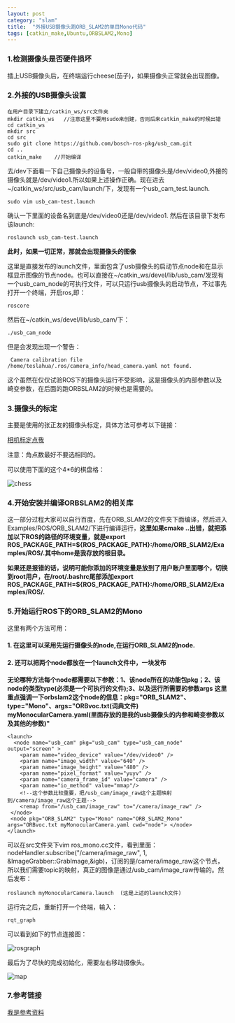 ```yaml
---
layout: post
category: "slam"
title:  "外接USB摄像头跑ORB_SLAM2的单目Mono代码"
tags: [catkin_make,Ubuntu,ORBSLAM2,Mono]
---
```


### 1.检测摄像头是否硬件损坏

插上USB摄像头后，在终端运行cheese(茄子)，如果摄像头正常就会出现图像。

<!-- more -->

### 2.外接的USB摄像头设置

    在用户目录下建立/catkin_ws/src文件夹
	mkdir catkin_ws   //注意这里不要用sudo来创建，否则后来catkin_make的时候出错
	cd catkin_ws
	mkdir src
	cd src
	sudo git clone https://github.com/bosch-ros-pkg/usb_cam.git  
	cd ..
	catkin_make    //开始编译

去/dev下面看一下自己摄像头的设备号，一般自带的摄像头是/dev/video0,外接的摄像头就是/dev/video1.所以如果上述操作正确。现在进去~/catkin_ws/src/usb_cam/launch/下，发现有一个usb_cam_test.launch.

	sudo vim usb_cam-test.launch

确认一下里面的设备名到底是/dev/video0还是/dev/video1. 然后在该目录下发布该launch:

	roslaunch usb_cam-test.launch

**此时，如果一切正常，那就会出现摄像头的图像**

这里是直接发布的launch文件，里面包含了usb摄像头的启动节点node和在显示框显示图像的节点node。也可以直接在~/catkin_ws/devel/lib/usb_cam/发现有一个usb_cam_node的可执行文件，可以只运行usb摄像头的启动节点，不过事先打开一个终端，开启ros,即：

	roscore

然后在~/catkin_ws/devel/lib/usb_cam/下：
	
	./usb_cam_node

但是会发现出现一个警告：

	 Camera calibration file /home/teslahua/.ros/camera_info/head_camera.yaml not found.

这个虽然在仅仅试验ROS下的摄像头运行不受影响，这是摄像头的内部参数以及崎变参数，在后面的跑ORBSLAM2的时候也是需要的。

### 3.摄像头的标定

主要是使用的张正友的摄像头标定，具体方法可参考以下链接：

 [相机标定点我](http://blog.csdn.net/dcrmg/article/details/52929669)

注意：角点数最好不要选相同的。

可以使用下面的这个4*6的棋盘格：

 ![chess](http://oyqo0q1a2.bkt.clouddn.com/chess.bmp)

### 4.开始安装并编译ORBSLAM2的相关库

这一部分过程大家可以自行百度，先在ORB_SLAM2的文件夹下面编译，然后进入Examples/ROS/ORB_SLAM2/下进行编译运行，**这里如果cmake ..出错，就把添加以下ROS的路径的环境变量，就是export ROS_PACKAGE_PATH=${ROS_PACKAGE_PATH}:/home/ORB_SLAM2/Examples/ROS/.其中home是我存放的根目录。**

**如果还是报错的话，说明可能你添加的环境变量是放到了用户账户里面哪个，切换到root用户，在/root/.bashrc尾部添加export ROS_PACKAGE_PATH=${ROS_PACKAGE_PATH}:/home/ORB_SLAM2/Examples/ROS/.**  

### 5.开始运行ROS下的ORB_SLAM2的Mono

这里有两个方法可用：

#### 1. 在这里可以采用先运行摄像头的node,在运行ORB_SLAM2的node.

#### 2. 还可以把两个node都放在一个launch文件中，一块发布

**无论哪种方法每个node都需要以下参数：1、该node所在的功能包pkg；2、该node的类型type(必须是一个可执行的文件);3、以及运行所需要的参数args**
**这里重点强调一下orbslam2这个node的信息：pkg="ORB_SLAM2"、type="Mono"、args="ORBvoc.txt(词典文件) myMonocularCamera.yaml(里面存放的是我的usb摄像头的内参和崎变参数以及其他的参数)"**

    <launch>
      <node name="usb_cam" pkg="usb_cam" type="usb_cam_node" output="screen" >
        <param name="video_device" value="/dev/video0" />
        <param name="image_width" value="640" />
    	<param name="image_height" value="480" />
    	<param name="pixel_format" value="yuyv" />
    	<param name="camera_frame_id" value="camera" />
    	<param name="io_method" value="mmap"/>
		<!--这个参数比较重要，把/usb_cam/image_raw这个主题映射到/camera/image_raw这个主题--> 
    	<remap from="/usb_cam/image_raw" to="/camera/image_raw" />  
  	 </node>
     <node pkg="ORB_SLAM2" type="Mono" name="ORB_SLAM2_Mono"  args="ORBvoc.txt myMonocularCamera.yaml cwd="node"> </node>
	</launch>

可以在src文件夹下vim ros_mono.cc文件，看到里面： nodeHandler.subscribe("/camera/image_raw", 1, &ImageGrabber::GrabImage,&igb)，订阅的是/camera/image_raw这个节点，所以我们需要topic的映射，真正的图像是通过/usb_cam/image_raw传输的。然后发布：

    roslaunch myMonocularCamera.launch  (这是上述的launch文件)

运行完之后，重新打开一个终端，输入：
	
	rqt_graph

可以看到如下的节点连接图：

![rosgraph](http://oyqo0q1a2.bkt.clouddn.com/rosgraph.png)

最后为了尽快的完成初始化，需要左右移动摄像头。

![map](http://oyqo0q1a2.bkt.clouddn.com/map.png)


### 7.参考链接

[我是参考资料](http://blog.csdn.net/goding_learning/article/details/52950993)







   
 

  




